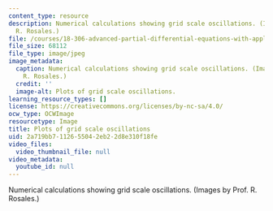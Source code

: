 ```yaml
---
content_type: resource
description: Numerical calculations showing grid scale oscillations. (Images by Prof.
  R. Rosales.)
file: /courses/18-306-advanced-partial-differential-equations-with-applications-fall-2009/2a719bb7112655042eb22d8e310f18fe_18-306f09.jpg
file_size: 68112
file_type: image/jpeg
image_metadata:
  caption: Numerical calculations showing grid scale oscillations. (Images by Prof.
    R. Rosales.)
  credit: ''
  image-alt: Plots of grid scale oscillations.
learning_resource_types: []
license: https://creativecommons.org/licenses/by-nc-sa/4.0/
ocw_type: OCWImage
resourcetype: Image
title: Plots of grid scale oscillations
uid: 2a719bb7-1126-5504-2eb2-2d8e310f18fe
video_files:
  video_thumbnail_file: null
video_metadata:
  youtube_id: null
---
```

Numerical calculations showing grid scale oscillations. (Images by Prof. R. Rosales.)
